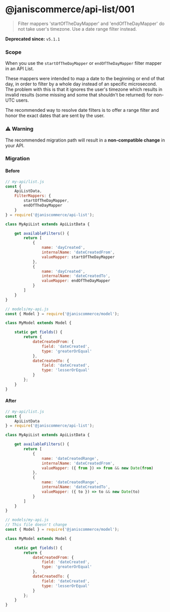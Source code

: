 # @janiscommerce/api-list/001

> Filter mappers 'startOfTheDayMapper' and 'endOfTheDayMapper' do not take user's timezone. Use a date range filter instead.

**Deprecated since:** `v5.1.1`

### Scope

When you use the `startOfTheDayMapper` or `endOfTheDayMapper` filter mapper in an API List.

These mappers were intended to map a date to the beginning or end of that day, in order to filter by a whole day instead of an specific microsecond. The problem with this is that it ignores the user's timezone which results in invalid results (some missing and some that shouldn't be returned) for non-UTC users.

The recommended way to resolve date filters is to offer a range filter and honor the exact dates that are sent by the user.

### :warning: Warning

The recommended migration path will result in a **non-compatible change** in your API.

### Migration

#### Before

```js
// my-api/list.js
const {
	ApiListData,
	FilterMappers: {
		startOfTheDayMapper,
		endOfTheDayMapper
	}
} = require('@janiscommerce/api-list');

class MyApiList extends ApiListData {

	get availableFilters() {
		return [
			{
				name: 'dayCreated',
				internalName: 'dateCreatedFrom',
				valueMapper: startOfTheDayMapper
			},
			{
				name: 'dayCreated',
				internalName: 'dateCreatedTo',
				valueMapper: endOfTheDayMapper
			}
		]
	}
}
```

```js
// models/my-api.js
const { Model } = require('@janiscommerce/model');

class MyModel extends Model {

	static get fields() {
		return {
			dateCreatedFrom: {
				field: 'dateCreated',
				type: 'greaterOrEqual'
			},
			dateCreatedTo: {
				field: 'dateCreated',
				type: 'lesserOrEqual'
			}
		};
	}
}
```

#### After

```js
// my-api/list.js
const {
	ApiListData
} = require('@janiscommerce/api-list');

class MyApiList extends ApiListData {

	get availableFilters() {
		return [
			{
				name: 'dateCreatedRange',
				internalName: 'dateCreatedFrom',
				valueMapper: ({ from }) => from && new Date(from)
			},
			{
				name: 'dateCreatedRange',
				internalName: 'dateCreatedTo',
				valueMapper: ({ to }) => to && new Date(to)
			}
		]
	}
}
```

```js
// models/my-api.js
// This file doesn't change
const { Model } = require('@janiscommerce/model');

class MyModel extends Model {

	static get fields() {
		return {
			dateCreatedFrom: {
				field: 'dateCreated',
				type: 'greaterOrEqual'
			},
			dateCreatedTo: {
				field: 'dateCreated',
				type: 'lesserOrEqual'
			}
		};
	}
}
```
